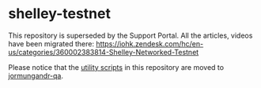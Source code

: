 # shelley-testnet

This repository is superseded by the Support Portal. All the articles, videos have been migrated there:
https://iohk.zendesk.com/hc/en-us/categories/360002383814-Shelley-Networked-Testnet

Please notice that the [utility scripts](https://github.com/input-output-hk/shelley-testnet/tree/master/scripts) in this repository are moved to [jormungandr-qa](https://github.com/input-output-hk/jormungandr-qa/tree/master/).